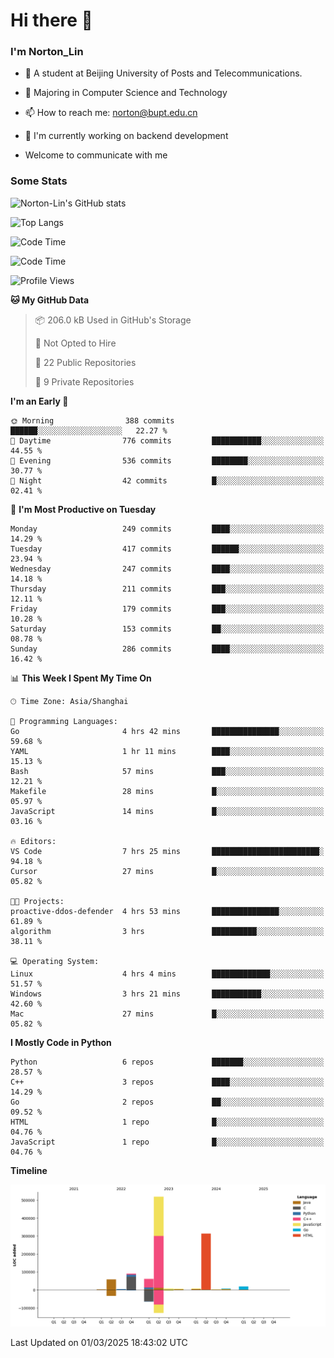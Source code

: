 
# Hi there 👋

### I'm Norton_Lin
- 🏫 A student at Beijing University of Posts and Telecommunications.
- 🌱 Majoring in Computer Science and Technology
- 📫 How to reach me: norton@bupt.edu.cn
- 🌱 I'm currently working on backend development

- Welcome to communicate with me

### Some Stats
![Norton-Lin's GitHub stats](https://github-readme-stats.vercel.app/api?username=Norton-Lin&count_private=true&show_icons=true&theme=radical)

![Top Langs](https://github-readme-stats.vercel.app/api/top-langs/?username=Norton-Lin&langs_count=10&layout=compact)

![Code Time](https://github-readme-stats.vercel.app/api/wakatime?username=Norton_Lin)

<!--START_SECTION:waka-->
![Code Time](http://img.shields.io/badge/Code%20Time-904%20hrs%2036%20mins-blue)

![Profile Views](http://img.shields.io/badge/Profile%20Views-0-blue)

**🐱 My GitHub Data** 

> 📦 206.0 kB Used in GitHub's Storage 
 > 
> 🚫 Not Opted to Hire
 > 
> 📜 22 Public Repositories 
 > 
> 🔑 9 Private Repositories 
 > 
**I'm an Early 🐤** 

```text
🌞 Morning                388 commits         ██████░░░░░░░░░░░░░░░░░░░   22.27 % 
🌆 Daytime                776 commits         ███████████░░░░░░░░░░░░░░   44.55 % 
🌃 Evening                536 commits         ████████░░░░░░░░░░░░░░░░░   30.77 % 
🌙 Night                  42 commits          █░░░░░░░░░░░░░░░░░░░░░░░░   02.41 % 
```
📅 **I'm Most Productive on Tuesday** 

```text
Monday                   249 commits         ████░░░░░░░░░░░░░░░░░░░░░   14.29 % 
Tuesday                  417 commits         ██████░░░░░░░░░░░░░░░░░░░   23.94 % 
Wednesday                247 commits         ████░░░░░░░░░░░░░░░░░░░░░   14.18 % 
Thursday                 211 commits         ███░░░░░░░░░░░░░░░░░░░░░░   12.11 % 
Friday                   179 commits         ███░░░░░░░░░░░░░░░░░░░░░░   10.28 % 
Saturday                 153 commits         ██░░░░░░░░░░░░░░░░░░░░░░░   08.78 % 
Sunday                   286 commits         ████░░░░░░░░░░░░░░░░░░░░░   16.42 % 
```


📊 **This Week I Spent My Time On** 

```text
🕑︎ Time Zone: Asia/Shanghai

💬 Programming Languages: 
Go                       4 hrs 42 mins       ███████████████░░░░░░░░░░   59.68 % 
YAML                     1 hr 11 mins        ████░░░░░░░░░░░░░░░░░░░░░   15.13 % 
Bash                     57 mins             ███░░░░░░░░░░░░░░░░░░░░░░   12.21 % 
Makefile                 28 mins             █░░░░░░░░░░░░░░░░░░░░░░░░   05.97 % 
JavaScript               14 mins             █░░░░░░░░░░░░░░░░░░░░░░░░   03.16 % 

🔥 Editors: 
VS Code                  7 hrs 25 mins       ████████████████████████░   94.18 % 
Cursor                   27 mins             █░░░░░░░░░░░░░░░░░░░░░░░░   05.82 % 

🐱‍💻 Projects: 
proactive-ddos-defender  4 hrs 53 mins       ███████████████░░░░░░░░░░   61.89 % 
algorithm                3 hrs               ██████████░░░░░░░░░░░░░░░   38.11 % 

💻 Operating System: 
Linux                    4 hrs 4 mins        █████████████░░░░░░░░░░░░   51.57 % 
Windows                  3 hrs 21 mins       ███████████░░░░░░░░░░░░░░   42.60 % 
Mac                      27 mins             █░░░░░░░░░░░░░░░░░░░░░░░░   05.82 % 
```

**I Mostly Code in Python** 

```text
Python                   6 repos             ███████░░░░░░░░░░░░░░░░░░   28.57 % 
C++                      3 repos             ████░░░░░░░░░░░░░░░░░░░░░   14.29 % 
Go                       2 repos             ██░░░░░░░░░░░░░░░░░░░░░░░   09.52 % 
HTML                     1 repo              █░░░░░░░░░░░░░░░░░░░░░░░░   04.76 % 
JavaScript               1 repo              █░░░░░░░░░░░░░░░░░░░░░░░░   04.76 % 
```



**Timeline**

![Lines of Code chart](https://raw.githubusercontent.com/Norton-Lin/Norton-Lin/main/assets/bar_graph.png)


 Last Updated on 01/03/2025 18:43:02 UTC
<!--END_SECTION:waka-->
